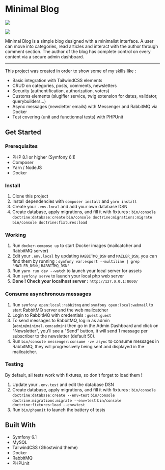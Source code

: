 
# Minimal Blog

![](assets/images/minimal)

![](assets/images/minimal2)

Minimal Blog is a simple blog designed with a minimalist interface. 
A user can move into categories, read articles and interact with the author through comment section.
The author of the blog has complete control on every content via a secure admin dashboard. 

---

 This project was created in order to show some of my skills like  :
* Basic integration with TailwindCSS elements
* CRUD on categories, posts, comments, newsletters
* Security (authentification, authorization, voters)
* Customs elements (slugifier service, twig extension for dates, validator, querybuilders...)
* Async messages (newsletter emails) with Messenger and RabbitMQ via Docker
* Test covering (unit and functionnal tests) with PHPUnit

## Get Started 

### Prerequisites

*  PHP 8.1 or higher (Symfony 6.1)
* Composer
* Yarn / NodeJS
* Docker

### Install

1. Clone this project
2. Install dependencies with `composer install` and `yarn install`
3. Create your `.env.local` and add your own database DSN
4. Create database, apply migrations, and fill it with fixtures : 
`bin/console doctrine:database:create`
`bin/console doctrine:migrations:migrate`
`bin/console doctrine:fixtures:load`

### Working

1. Run `docker-compose up` to start Docker images (mailcatcher and RabbitMQ server)
2. Edit your `.env.local` by updating `RABBITMQ_DSN` and `MAILER_DSN`, you can find them by running :
`symfony var:export --multiline | grep 'MAILER_DSN\|RABBITMQ_DSN'`
3. Run `yarn run dev --watch` to launch your local server for assets
4. Run `symfony serve` to launch your local php web server
5. **Done ! Check your localhost server :** `http://127.0.0.1:8000/`


### Consume asynchronous messages

1. Run `symfony open:local:rabbitmq` and `symfony open:local:webmail` to start RabbitMQ server and the web mailcatcher
2. Login to RabbitMQ with credentials : `guest:guest`
3. To send messages to RabbitMQ, log in as admin (`admin@minimal.com:admin`) then go in the Admin Dashboard and click on "Newsletter", you'll see a "Send" button, it will send 1 message per subscriber to the newsletter (default 50).
4. Run `bin/console messenger:consume -vv async` to consume messages in RabbitMQ, they will progressively being sent and displayed in the mailcatcher.

### Testing

By default, all tests work with fixtures, so don't forget to load them !
1. Update your `.env.test` and edit the database DSN
2. Create database, apply migrations, and fill it with fixtures : 
`bin/console doctrine:database:create --env=test`
`bin/console doctrine:migrations:migrate --env=test`
`bin/console doctrine:fixtures:load --env=test`
3. Run `bin/phpunit` to launch the battery of tests

## Built With

* Symfony 6.1
* MySQL
* TailwindCSS (Ghostwind theme)
* Docker
* RabbitMQ
* PHPUnit

